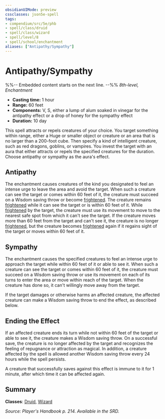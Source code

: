 ```yaml
---
obsidianUIMode: preview
cssclasses: json5e-spell
tags:
- compendium/src/5e/phb
- spell/class/druid
- spell/class/wizard
- spell/level/8
- spell/school/enchantment
aliases: ["Antipathy/Sympathy"]
---
```

# Antipathy/Sympathy
%%-- Embedded content starts on the next line. --%%
*8th-level, Enchantment*  

- **Casting time:** 1 hour
- **Range:** 60 feet
- **Components:** V, S, either a lump of alum soaked in vinegar for the antipathy effect or a drop of honey for the sympathy effect
- **Duration:** 10 day

This spell attracts or repels creatures of your choice. You target something within range, either a Huge or smaller object or creature or an area that is no larger than a 200-foot cube. Then specify a kind of intelligent creature, such as red dragons, goblins, or vampires. You invest the target with an aura that either attracts or repels the specified creatures for the duration. Choose antipathy or sympathy as the aura's effect.

## Antipathy

The enchantment causes creatures of the kind you designated to feel an intense urge to leave the area and avoid the target. When such a creature can see the target or comes within 60 feet of it, the creature must succeed on a Wisdom saving throw or become [frightened](rules/conditions.md#frightened). The creature remains [frightened](rules/conditions.md#frightened) while it can see the target or is within 60 feet of it. While [frightened](rules/conditions.md#frightened) by the target, the creature must use its movement to move to the nearest safe spot from which it can't see the target. If the creature moves more than 60 feet from the target and can't see it, the creature is no longer [frightened](rules/conditions.md#frightened), but the creature becomes [frightened](rules/conditions.md#frightened) again if it regains sight of the target or moves within 60 feet of it.

## Sympathy

The enchantment causes the specified creatures to feel an intense urge to approach the target while within 60 feet of it or able to see it. When such a creature can see the target or comes within 60 feet of it, the creature must succeed on a Wisdom saving throw or use its movement on each of its turns to enter the area or move within reach of the target. When the creature has done so, it can't willingly move away from the target.

If the target damages or otherwise harms an affected creature, the affected creature can make a Wisdom saving throw to end the effect, as described below.

## Ending the Effect

If an affected creature ends its turn while not within 60 feet of the target or able to see it, the creature makes a Wisdom saving throw. On a successful save, the creature is no longer affected by the target and recognizes the feeling of repugnance or attraction as magical. In addition, a creature affected by the spell is allowed another Wisdom saving throw every 24 hours while the spell persists.

A creature that successfully saves against this effect is immune to it for 1 minute, after which time it can be affected again.

## Summary

**Classes**: [Druid](compendium/classes/druid.md), [Wizard](compendium/classes/wizard.md)

*Source: Player's Handbook p. 214. Available in the SRD.*